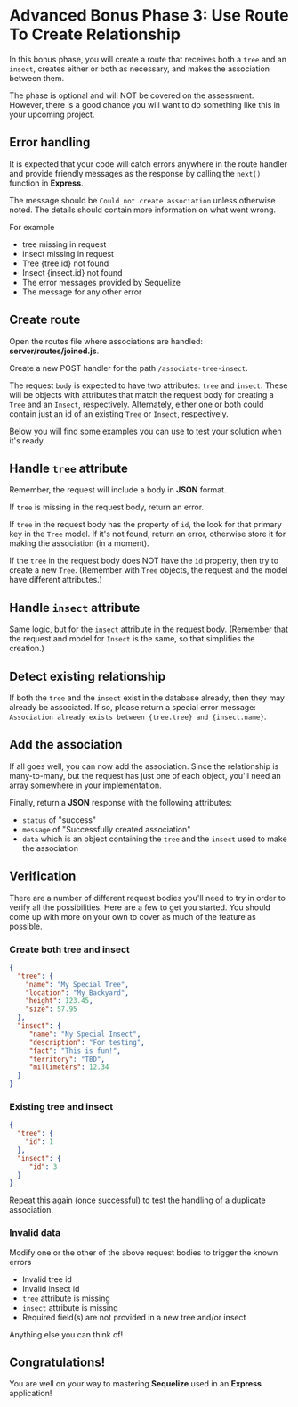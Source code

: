 # Advanced Bonus Phase 3: Use Route To Create Relationship

In this bonus phase, you will create a route that receives both a `tree` and an
`insect`, creates either or both as necessary, and makes the association between
them.

The phase is optional and will NOT be covered on the assessment. However, there
is a good chance you will want to do something like this in your upcoming
project.

## Error handling

It is expected that your code will catch errors anywhere in the route handler
and provide friendly messages as the response by calling the `next()` function
in **Express**.

The message should be `Could not create association` unless otherwise noted. The
details should contain more information on what went wrong.

For example

* tree missing in request
* insect missing in request
* Tree {tree.id} not found
* Insect {insect.id} not found
* The error messages provided by Sequelize
* The message for any other error

## Create route

Open the routes file where associations are handled:
__server/routes/joined.js__.

Create a new POST handler for the path `/associate-tree-insect`.

The request `body` is expected to have two attributes: `tree` and `insect`.
These will be objects with attributes that match the request body for creating
a `Tree` and an `Insect`, respectively. Alternately, either one or both could
contain just an id of an existing `Tree` or `Insect`, respectively.

Below you will find some examples you can use to test your solution when it's
ready.

## Handle `tree` attribute

Remember, the request will include a body in **JSON** format.

If `tree` is missing in the request body, return an error.

If `tree` in the request body has the property of `id`, the look for that
primary key in the `Tree` model. If it's not found, return an error, otherwise
store it for making the association (in a moment).

If the `tree` in the request body does NOT have the `id` property, then try to
create a new `Tree`. (Remember with `Tree` objects, the request and the model
have different attributes.)

## Handle `insect` attribute

Same logic, but for the `insect` attribute in the request body. (Remember that
the request and model for `Insect` is the same, so that simplifies the
creation.)

## Detect existing relationship

If both the `tree` and the `insect` exist in the database already, then they may
already be associated. If so, please return a special error message:
`Association already exists between {tree.tree} and {insect.name}`.

## Add the association

If all goes well, you can now add the association. Since the relationship is
many-to-many, but the request has just one of each object, you'll need an array
somewhere in your implementation.

Finally, return a **JSON** response with the following attributes:

* `status` of "success"
* `message` of "Successfully created association"
* `data` which is an object containing the `tree` and the `insect` used to make
  the association

## Verification

There are a number of different request bodies you'll need to try in order to 
verify all the possibilities. Here are a few to get you started. You should come
up with more on your own to cover as much of the feature as possible.

### Create both tree and insect

```json
{
  "tree": {
    "name": "My Special Tree",
    "location": "My Backyard",
    "height": 123.45,
    "size": 57.95
  },
  "insect": {
     "name": "Ny Special Insect",
     "description": "For testing",
     "fact": "This is fun!",
     "territory": "TBD",
     "millimeters": 12.34
  }
}
```

### Existing tree and insect

```json
{
  "tree": {
    "id": 1
  },
  "insect": {
     "id": 3
  }
}
```

Repeat this again (once successful) to test the handling of a duplicate
association.

### Invalid data

Modify one or the other of the above request bodies to trigger the known errors

* Invalid tree id
* Invalid insect id
* `tree` attribute is missing
* `insect` attribute is missing
* Required field(s) are not provided in a new tree and/or insect

Anything else you can think of!

## Congratulations!

You are well on your way to mastering **Sequelize** used in an **Express**
application!